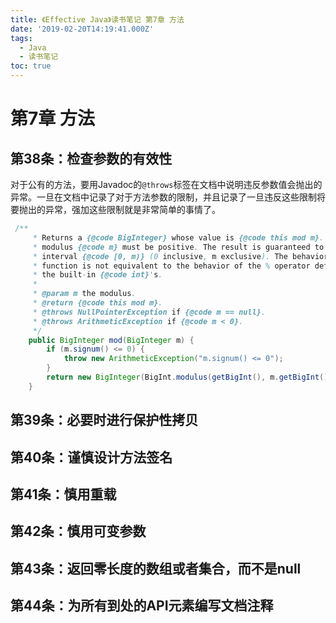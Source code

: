 ```yaml
---
title: 《Effective Java》读书笔记 第7章 方法
date: '2019-02-20T14:19:41.000Z'
tags:
  - Java
  - 读书笔记
toc: true
---
```


# 第7章 方法

## 第38条：检查参数的有效性

对于公有的方法，要用Javadoc的`@throws`标签在文档中说明违反参数值会抛出的异常。一旦在文档中记录了对于方法参数的限制，并且记录了一旦违反这些限制将要抛出的异常，强加这些限制就是非常简单的事情了。

```java
 /**
     * Returns a {@code BigInteger} whose value is {@code this mod m}. The
     * modulus {@code m} must be positive. The result is guaranteed to be in the
     * interval {@code [0, m)} (0 inclusive, m exclusive). The behavior of this
     * function is not equivalent to the behavior of the % operator defined for
     * the built-in {@code int}'s.
     *
     * @param m the modulus.
     * @return {@code this mod m}.
     * @throws NullPointerException if {@code m == null}.
     * @throws ArithmeticException if {@code m < 0}.
     */
    public BigInteger mod(BigInteger m) {
        if (m.signum() <= 0) {
            throw new ArithmeticException("m.signum() <= 0");
        }
        return new BigInteger(BigInt.modulus(getBigInt(), m.getBigInt()));
    }
```

## 第39条：必要时进行保护性拷贝

## 第40条：谨慎设计方法签名

## 第41条：慎用重载

## 第42条：慎用可变参数

## 第43条：返回零长度的数组或者集合，而不是null

## 第44条：为所有到处的API元素编写文档注释

